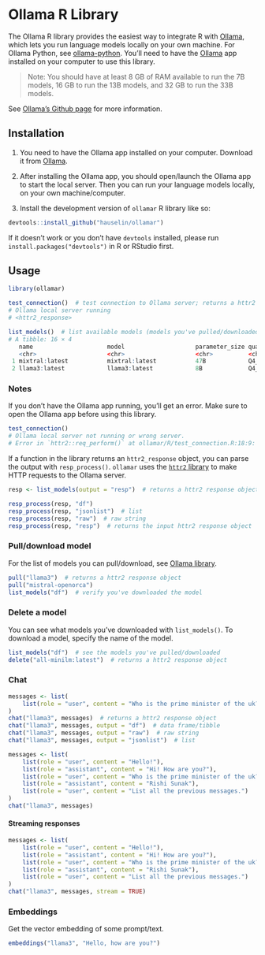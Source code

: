 
<!-- README.md is generated from README.Rmd. Please edit that file -->

# Ollama R Library

<!-- badges: start -->
<!-- badges: end -->

The Ollama R library provides the easiest way to integrate R with
[Ollama](https://ollama.com/), which lets you run language models
locally on your own machine. For Ollama Python, see
[ollama-python](https://github.com/ollama/ollama-python). You’ll need to
have the [Ollama](https://ollama.com/) app installed on your computer to
use this library.

> Note: You should have at least 8 GB of RAM available to run the 7B
> models, 16 GB to run the 13B models, and 32 GB to run the 33B models.

See [Ollama’s Github page](https://github.com/ollama/ollama) for more
information.

## Installation

1.  You need to have the Ollama app installed on your computer. Download
    it from [Ollama](https://ollama.com/).

2.  After installing the Ollama app, you should open/launch the Ollama
    app to start the local server. Then you can run your language models
    locally, on your own machine/computer.

3.  Install the development version of `ollamar` R library like so:

``` r
devtools::install_github("hauselin/ollamar")
```

If it doesn’t work or you don’t have `devtools` installed, please run
`install.packages("devtools")` in R or RStudio first.

## Usage

``` r
library(ollamar)

test_connection()  # test connection to Ollama server; returns a httr2 response object
# Ollama local server running
# <httr2_response>

list_models()  # list available models (models you've pulled/downloaded)
# A tibble: 16 × 4
   name                     model                    parameter_size quantization_level
   <chr>                    <chr>                    <chr>          <chr>             
 1 mixtral:latest           mixtral:latest           47B            Q4_0              
 2 llama3:latest            llama3:latest            8B             Q4_0              
```

### Notes

If you don’t have the Ollama app running, you’ll get an error. Make sure
to open the Ollama app before using this library.

``` r
test_connection()
# Ollama local server not running or wrong server.
# Error in `httr2::req_perform()` at ollamar/R/test_connection.R:18:9:
```

If a function in the library returns an `httr2_response` object, you can
parse the output with `resp_process()`. `ollamar` uses the [`httr2`
library](https://httr2.r-lib.org/index.html) to make HTTP requests to
the Ollama server.

``` r
resp <- list_models(output = "resp")  # returns a httr2 response object

resp_process(resp, "df")
resp_process(resp, "jsonlist")  # list
resp_process(resp, "raw")  # raw string
resp_process(resp, "resp")  # returns the input httr2 response object
```

### Pull/download model

For the list of models you can pull/download, see [Ollama
library](https://ollama.com/library).

``` r
pull("llama3")  # returns a httr2 response object
pull("mistral-openorca")
list_models("df")  # verify you've downloaded the model
```

### Delete a model

You can see what models you’ve downloaded with `list_models()`. To
download a model, specify the name of the model.

``` r
list_models("df")  # see the models you've pulled/downloaded
delete("all-minilm:latest")  # returns a httr2 response object
```

### Chat

``` r
messages <- list(
    list(role = "user", content = "Who is the prime minister of the uk?")
)
chat("llama3", messages)  # returns a httr2 response object
chat("llama3", messages, output = "df")  # data frame/tibble
chat("llama3", messages, output = "raw")  # raw string
chat("llama3", messages, output = "jsonlist")  # list

messages <- list(
    list(role = "user", content = "Hello!"),
    list(role = "assistant", content = "Hi! How are you?"),
    list(role = "user", content = "Who is the prime minister of the uk?"),
    list(role = "assistant", content = "Rishi Sunak"),
    list(role = "user", content = "List all the previous messages.")
)
chat("llama3", messages)
```

#### Streaming responses

``` r
messages <- list(
    list(role = "user", content = "Hello!"),
    list(role = "assistant", content = "Hi! How are you?"),
    list(role = "user", content = "Who is the prime minister of the uk?"),
    list(role = "assistant", content = "Rishi Sunak"),
    list(role = "user", content = "List all the previous messages.")
)
chat("llama3", messages, stream = TRUE)
```

### Embeddings

Get the vector embedding of some prompt/text.

``` r
embeddings("llama3", "Hello, how are you?")
```
